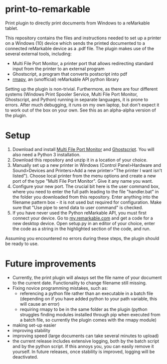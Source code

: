 # print-to-remarkable
Print plugin to directly print documents from Windows to a reMarkable tablet.

This repository contains the files and instructions needed to set up a printer on a Windows (10) device which sends the printed documented to a connected reMarkable device as a .pdf file. The plugin makes use of the several external tools, including:
- Multi File Port Monitor, a printer port that allows redirecting standard input from the printer to an external program
- Ghostscript, a program that converts postscript into pdf
- [rmapy](https://github.com/subutux/rmapy), an (unofficial) reMarkable API python library

Setting up the plugin is non-trivial. Furthermore, as there are four different systems (Windows Print Spooler Service, Multi File Port Monitor, Ghostscript, and Python) running in separate languages, it is prone to errors. After much debugging, it runs on my own laptop, but don't expect it to work out of the box on your own. See this as an alpha-alpha version of the plugin.

# Setup
1. Download and install [Multi File Port Monitor](https://sourceforge.net/projects/mfilemon/) and [Ghostscript](https://www.ghostscript.com/). You will also need a Python 3 installation.
2. Download this repository and unzip it in a location of your choice.
3. Manually set up a new printer in Windows (Control Panel>Hardware and Sound>Devices and Printers>Add a new printer>"The printer I want isn't listed"). Choose local printer from the menu options and create a new port of the type "Multi File Port Monitor". Give it any name you want.
4. Configure your new port. The crucial bit here is the user command box, where you need to enter the full path leading to the file "handler.bat" in the folder you downloaded from this repository. Enter anything into the filename pattern box - it is not used but required for configuration. Make sure that "Use pipe to send data to user command" is checked. 
5. If you have never used the Python reMarkable API, you must first connect your device. Go to [my.remarkable.com](my.remarkable.com) and get a code for a new desktop device. Open setup.py in an editor of your choice, enter the code as a string in the highlighted section of the code, and run.

Assuming you encountered no errors during these steps, the plugin should be ready to use.

# Future improvements
- Currently, the print plugin will always set the file name of your document to the current date. Functionality to change filename still missing.
- Fixing novice programming mistakes, such as:
  - referencing a python file rather than an executable in a batch file (depending on if you have added python to your path variable, this will cause an error)
  - requiring rmapy to be in the same folder as the plugin (python struggles finding modules installed through pip when executed from a batch file, so currently the plugin comes with the rmapy module)
- making set-up easier
- improving stability
- improving speed (large documents can take several minutes to upload)
- the current release includes extensive logging, both by the batch script and by the python script. If this annoys you, you can easily remove it yourself. In future releases, once stability is improved, logging will be deactivated.
